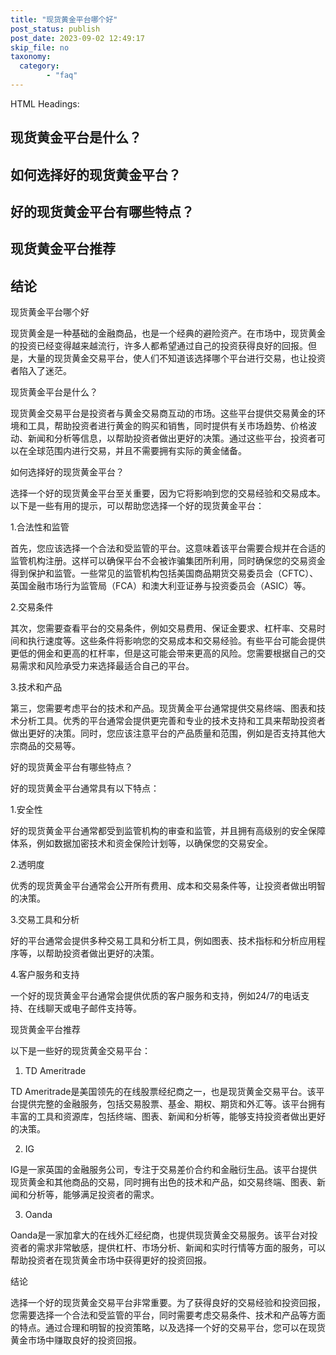 ```yaml
---
title: "现货黄金平台哪个好"
post_status: publish
post_date: 2023-09-02 12:49:17
skip_file: no
taxonomy:
  category:
        - "faq"
---
```


HTML Headings:

## 现货黄金平台是什么？

## 如何选择好的现货黄金平台？

## 好的现货黄金平台有哪些特点？

## 现货黄金平台推荐

## 结论

现货黄金平台哪个好

现货黄金是一种基础的金融商品，也是一个经典的避险资产。在市场中，现货黄金的投资已经变得越来越流行，许多人都希望通过自己的投资获得良好的回报。但是，大量的现货黄金交易平台，使人们不知道该选择哪个平台进行交易，也让投资者陷入了迷茫。

现货黄金平台是什么？

现货黄金交易平台是投资者与黄金交易商互动的市场。这些平台提供交易黄金的环境和工具，帮助投资者进行黄金的购买和销售，同时提供有关市场趋势、价格波动、新闻和分析等信息，以帮助投资者做出更好的决策。通过这些平台，投资者可以在全球范围内进行交易，并且不需要拥有实际的黄金储备。

如何选择好的现货黄金平台？

选择一个好的现货黄金平台至关重要，因为它将影响到您的交易经验和交易成本。以下是一些有用的提示，可以帮助您选择一个好的现货黄金平台：

1.合法性和监管

首先，您应该选择一个合法和受监管的平台。这意味着该平台需要合规并在合适的监管机构注册。这样可以确保平台不会被诈骗集团所利用，同时确保您的交易资金得到保护和监管。一些常见的监管机构包括美国商品期货交易委员会（CFTC）、英国金融市场行为监管局（FCA）和澳大利亚证券与投资委员会（ASIC）等。

2.交易条件

其次，您需要查看平台的交易条件，例如交易费用、保证金要求、杠杆率、交易时间和执行速度等。这些条件将影响您的交易成本和交易经验。有些平台可能会提供更低的佣金和更高的杠杆率，但是这可能会带来更高的风险。您需要根据自己的交易需求和风险承受力来选择最适合自己的平台。

3.技术和产品

第三，您需要考虑平台的技术和产品。现货黄金平台通常提供交易终端、图表和技术分析工具。优秀的平台通常会提供更完善和专业的技术支持和工具来帮助投资者做出更好的决策。同时，您应该注意平台的产品质量和范围，例如是否支持其他大宗商品的交易等。

好的现货黄金平台有哪些特点？

好的现货黄金平台通常具有以下特点：

1.安全性

好的现货黄金平台通常都受到监管机构的审查和监管，并且拥有高级别的安全保障体系，例如数据加密技术和资金保险计划等，以确保您的交易安全。

2.透明度

优秀的现货黄金平台通常会公开所有费用、成本和交易条件等，让投资者做出明智的决策。

3.交易工具和分析

好的平台通常会提供多种交易工具和分析工具，例如图表、技术指标和分析应用程序等，以帮助投资者做出更好的决策。

4.客户服务和支持

一个好的现货黄金平台通常会提供优质的客户服务和支持，例如24/7的电话支持、在线聊天或电子邮件支持等。

现货黄金平台推荐

以下是一些好的现货黄金交易平台：

1. TD Ameritrade

TD Ameritrade是美国领先的在线股票经纪商之一，也是现货黄金交易平台。该平台提供完整的金融服务，包括交易股票、基金、期权、期货和外汇等。该平台拥有丰富的工具和资源库，包括终端、图表、新闻和分析等，能够支持投资者做出更好的决策。

2. IG

IG是一家英国的金融服务公司，专注于交易差价合约和金融衍生品。该平台提供现货黄金和其他商品的交易，同时拥有出色的技术和产品，如交易终端、图表、新闻和分析等，能够满足投资者的需求。

3. Oanda

Oanda是一家加拿大的在线外汇经纪商，也提供现货黄金交易服务。该平台对投资者的需求非常敏感，提供杠杆、市场分析、新闻和实时行情等方面的服务，可以帮助投资者在现货黄金市场中获得更好的投资回报。

结论

选择一个好的现货黄金交易平台非常重要。为了获得良好的交易经验和投资回报，您需要选择一个合法和受监管的平台，同时需要考虑交易条件、技术和产品等方面的特点。通过合理和明智的投资策略，以及选择一个好的交易平台，您可以在现货黄金市场中赚取良好的投资回报。
